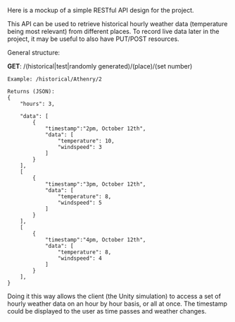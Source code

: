 
Here is a mockup of a simple RESTful API design for the project.

This API can be used to retrieve historical hourly weather data (temperature being most relevant) from different places. To record live data later in the project, it may be useful to also have PUT/POST resources.

General structure:

**GET**:
    /(historical|test|randomly generated)/(place)/(set number)

    Example: /historical/Athenry/2

    Returns (JSON):
    {
        "hours": 3,

        "data": [
            {
                "timestamp":"2pm, October 12th",
                "data": [
                    "temperature": 10,
                    "windspeed": 3
                ]
            }
        ],
        [
            {
                "timestamp":"3pm, October 12th",
                "data": [
                    "temperature": 8,
                    "windspeed": 5
                ]
            }
        ],
        [
            {
                "timestamp":"4pm, October 12th",
                "data": [
                    "temperature": 8,
                    "windspeed": 4
                ]
            }
        ],
    }

Doing it this way allows the client (the Unity simulation) to access a set of hourly weather data on an hour by hour basis, or all at once. The timestamp could be displayed to the user as time passes and weather changes.
